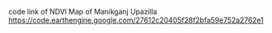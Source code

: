 code link of NDVI Map of Manikganj Upazilla https://code.earthengine.google.com/27612c20405f28f2bfa59e752a2762e1
